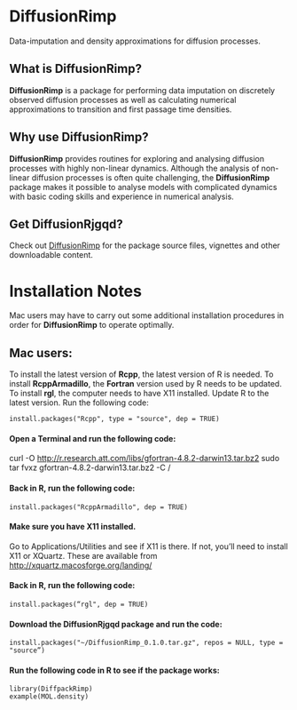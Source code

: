 
# DiffusionRimp
Data-imputation and density approximations for diffusion processes.

## What is DiffusionRimp?
__DiffusionRimp__ is a package for performing data imputation on discretely observed diffusion processes as well as calculating numerical approximations to transition and first passage time densities.  

## Why use DiffusionRimp?
__DiffusionRimp__ provides routines for exploring and analysing diffusion processes with highly non-linear dynamics. Although the analysis of non-linear diffusion processes is often quite challenging, the __DiffusionRimp__ package makes it possible to analyse models with complicated dynamics with basic coding skills and experience in numerical analysis.  

## Get DiffusionRjgqd?
Check out [DiffusionRimp](https://github.com/eta21/DiffusionRimp) for the package source files, vignettes and other downloadable content.


# Installation Notes
Mac users may have to carry out some additional installation procedures in order for __DiffusionRimp__ to operate optimally. 

## Mac users:
To install the latest version of __Rcpp__, the latest version of R is needed.
To install __RcppArmadillo__, the __Fortran__ version used by R needs to be updated.
To install __rgl__, the computer needs to have X11 installed.
Update R to the latest version.
Run the following code:

```
install.packages("Rcpp", type = "source", dep = TRUE) 
```

#### Open a Terminal and run the following code:
curl -O http://r.research.att.com/libs/gfortran-4.8.2-darwin13.tar.bz2 
sudo tar fvxz gfortran-4.8.2-darwin13.tar.bz2 -C / 

#### Back in R, run the following code:
```
install.packages("RcppArmadillo", dep = TRUE) 
```

#### Make sure you have X11 installed. 
Go to Applications/Utilities and see if X11 is there. If not, you’ll need to install X11 or XQuartz. These are available from http://xquartz.macosforge.org/landing/

#### Back in R, run the following code:
```
install.packages(“rgl", dep = TRUE) 
```

#### Download the DiffusionRjgqd package and run the code:
```
install.packages("~/DiffusionRimp_0.1.0.tar.gz", repos = NULL, type = "source”)
```

#### Run the following code in R to see if the package works:

```
library(DiffpackRimp) 
example(MOL.density)
```
